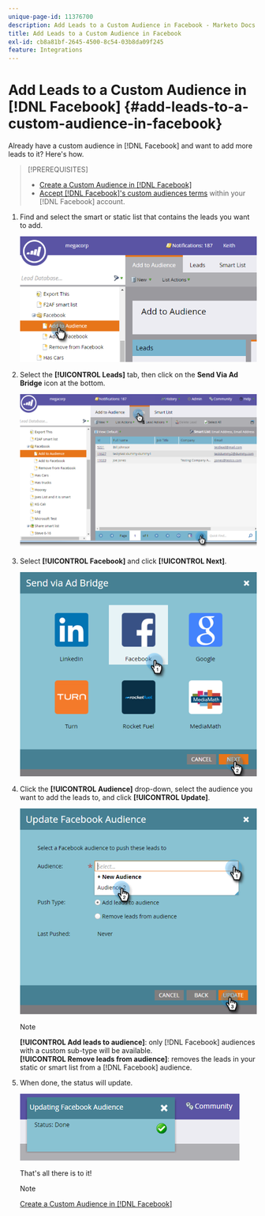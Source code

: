 ```yaml
---
unique-page-id: 11376700
description: Add Leads to a Custom Audience in Facebook - Marketo Docs - Product Documentation
title: Add Leads to a Custom Audience in Facebook
exl-id: cb8a81bf-2645-4500-8c54-03b8da09f245
feature: Integrations
---
```

# Add Leads to a Custom Audience in [!DNL Facebook] {#add-leads-to-a-custom-audience-in-facebook}

Already have a custom audience in [!DNL Facebook] and want to add more leads to it? Here's how.

>[!PREREQUISITES]
>
>* [Create a Custom Audience in [!DNL Facebook]](/help/marketo/product-docs/demand-generation/facebook/create-a-custom-audience-in-facebook.md)
>* [Accept [!DNL Facebook]'s custom audiences terms](https://www.facebook.com/ads/manage/customaudiences/tos.php) within your [!DNL Facebook] account.
>

1. Find and select the smart or static list that contains the leads you want to add.

   ![](assets/one.png)

1. Select the **[!UICONTROL Leads]** tab, then click on the **Send Via Ad Bridge** icon at the bottom.

   ![](assets/two-1.png)

1. Select **[!UICONTROL Facebook]** and click **[!UICONTROL Next]**.

   ![](assets/three.png)

1. Click the **[!UICONTROL Audience]** drop-down, select the audience you want to add the leads to, and click **[!UICONTROL Update]**.

   ![](assets/4.png)

   >[!NOTE]
   >
   >**[!UICONTROL Add leads to audience]**: only [!DNL Facebook] audiences with a custom sub-type will be available.  
   >**[!UICONTROL Remove leads from audience]**: removes the leads in your static or smart list from a [!DNL Facebook] audience.

1. When done, the status will update.

   ![](assets/five-1.png)

   That's all there is to it!

   >[!NOTE]
   >
   >[Create a Custom Audience in [!DNL Facebook]](/help/marketo/product-docs/demand-generation/facebook/create-a-custom-audience-in-facebook.md)
